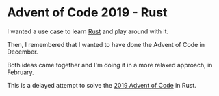 # Advent of Code 2019 - Rust

I wanted a use case to learn [Rust](https://www.rust-lang.org/) and play around with it. 

Then, I remembered that I wanted to have done the Advent of Code in December. 

Both ideas came together and I'm doing it in a more relaxed approach, in February.


This is a delayed attempt to solve the [2019 Advent of Code](https://adventofcode.com/2019/day/3) in Rust.